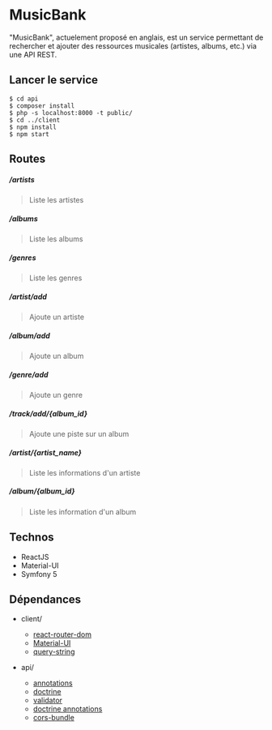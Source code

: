 # MusicBank

"MusicBank", actuelement proposé en anglais, est un service permettant de rechercher et ajouter des ressources musicales (artistes, albums, etc.) via une API REST.

## Lancer le service
```shell
$ cd api
$ composer install
$ php -s localhost:8000 -t public/
$ cd ../client
$ npm install
$ npm start
```

## Routes

##### /artists 
> Liste les artistes

##### /albums 
> Liste les albums

##### /genres 
> Liste les genres

##### /artist/add 
> Ajoute un artiste

##### /album/add 
> Ajoute un album

##### /genre/add 
> Ajoute un genre

##### /track/add/{album_id}
> Ajoute une piste sur un album

##### /artist/{artist_name} 
> Liste les informations d'un artiste

##### /album/{album_id} 
> Liste les information d'un album

## Technos
* ReactJS
* Material-UI
* Symfony 5

## Dépendances

* client/
  * [react-router-dom](https://github.com/ReactTraining/react-router/tree/master/packages/react-router-dom)
  * [Material-UI](https://github.com/mui-org/material-ui)
  * [query-string](https://github.com/sindresorhus/query-string)

* api/
  * [annotations](https://symfony.com/doc/current/routing.html#creating-routes-as-annotations)
  * [doctrine](https://symfony.com/doc/current/doctrine.html)
  * [validator](https://symfony.com/doc/current/components/validator.html)
  * [doctrine annotations](https://www.doctrine-project.org/projects/doctrine-annotations/en/1.10/index.html)
  * [cors-bundle](https://github.com/nelmio/NelmioCorsBundle)
